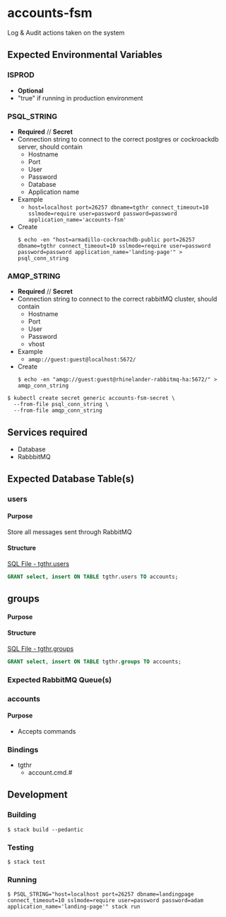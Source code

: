 # accounts-fsm

Log & Audit actions taken on the system

## Expected Environmental Variables

### ISPROD

- **Optional**
- "true" if running in production environment

### PSQL_STRING

- **Required** // **Secret**
- Connection string to connect to the correct postgres or cockroackdb server, should contain
  - Hostname
  - Port
  - User
  - Password
  - Database
  - Application name
- Example
  - `host=localhost port=26257 dbname=tgthr connect_timeout=10 sslmode=require user=password password=password application_name='accounts-fsm'`
- Create
  ```
  $ echo -en "host=armadillo-cockroachdb-public port=26257 dbname=tgthr connect_timeout=10 sslmode=require user=password password=password application_name='landing-page'" > psql_conn_string
  ```

### AMQP_STRING

- **Required** // **Secret**
- Connection string to connect to the correct rabbitMQ cluster, should contain
  - Hostname
  - Port
  - User
  - Password
  - vhost
- Example
  - `amqp://guest:guest@localhost:5672/`
- Create
  ```
  $ echo -en "amqp://guest:guest@rhinelander-rabbitmq-ha:5672/" > amqp_conn_string
  ```

```
$ kubectl create secret generic accounts-fsm-secret \
  --from-file psql_conn_string \
  --from-file amqp_conn_string
```

## Services required

- Database
- RabbbitMQ

## Expected Database Table(s)

### users

#### Purpose

Store all messages sent through RabbitMQ

#### Structure

[SQL File - tgthr.users](sql/users.sql)

```sql
GRANT select, insert ON TABLE tgthr.users TO accounts;
```

## groups

#### Purpose

#### Structure

[SQL File - tgthr.groups](sql/groups.sql)

```sql
GRANT select, insert ON TABLE tgthr.groups TO accounts;
```

### Expected RabbitMQ Queue(s)

### accounts

#### Purpose

- Accepts commands

### Bindings

- tgthr
  - account.cmd.#

## Development

### Building

```
$ stack build --pedantic
```

### Testing

```
$ stack test
```

### Running

```
$ PSQL_STRING="host=localhost port=26257 dbname=landingpage connect_timeout=10 sslmode=require user=password password=adam application_name='landing-page'" stack run
```
